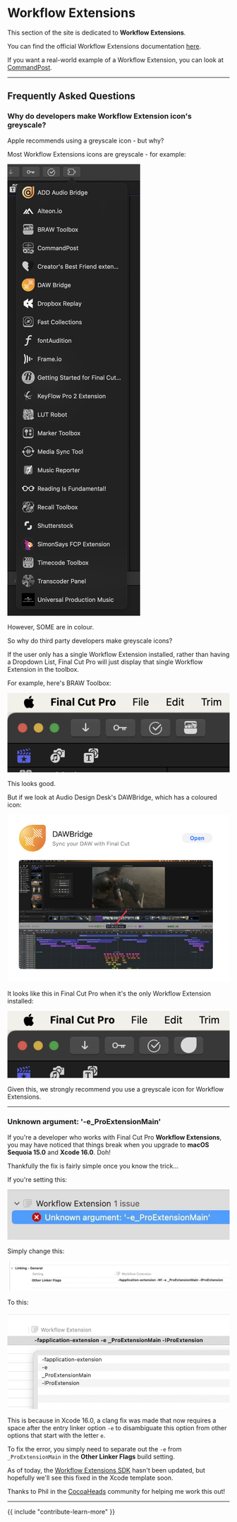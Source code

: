# Workflow Extensions

This section of the site is dedicated to **Workflow Extensions**.

You can find the official Workflow Extensions documentation [here](https://developer.apple.com/documentation/professional_video_applications/workflow_extensions?language=objc).

If you want a real-world example of a Workflow Extension, you can look at [CommandPost](https://github.com/CommandPost/CommandPost-App/tree/master/CommandPost%20Workflow%20Extension).

---

## Frequently Asked Questions

### Why do developers make Workflow Extension icon's greyscale?

Apple recommends using a greyscale icon - but why?

Most Workflow Extensions icons are greyscale - for example:

![](/static/workflow-extensions-list.png)

However, SOME are in colour.

So why do third party developers make greyscale icons?

If the user only has a single Workflow Extension installed, rather than having a Dropdown List, Final Cut Pro will just display that single Workflow Extension in the toolbox.

For example, here's BRAW Toolbox:

![](/static/braw-toolbox-workflow-extension-icon.png)

This looks good.

But if we look at Audio Design Desk's DAWBridge, which has a coloured icon:

![](/static/dawbridge-workflow-extension-icon.png)

It looks like this in Final Cut Pro when it's the only Workflow Extension installed:

![](/static/dawbridge-bad-workflow-extension-icon.png)

Given this, we strongly recommend you use a greyscale icon for Workflow Extensions.

---

### Unknown argument: '-e_ProExtensionMain'

If you're a developer who works with Final Cut Pro **Workflow Extensions**, you may have noticed that things break when you upgrade to **macOS Sequoia 15.0** and **Xcode 16.0**. Doh!

Thankfully the fix is fairly simple once you know the trick...

If you're setting this:

![](/static/workflow-extension-error-1.jpg)

Simply change this:

![](/static/workflow-extension-error-2.png)

To this:

![](/static/workflow-extension-error-3.png)

This is because in Xcode 16.0, a clang fix was made that now requires a space after the entry linker option `-e` to disambiguate this option from other options that start with the letter `e`.

To fix the error, you simply need to separate out the `-e` from `_ProExtensionMain` in the **Other Linker Flags** build setting.

As of today, the [Workflow Extensions SDK](https://developer.apple.com/documentation/professional-video-applications/workflow-extensions?language=objc) hasn't been updated, but hopefully we'll see this fixed in the Xcode template soon.

Thanks to Phil in the [CocoaHeads](http://cocoaheads.org/au/Melbourne/index.html) community for helping me work this out!

---

{{ include "contribute-learn-more" }}
